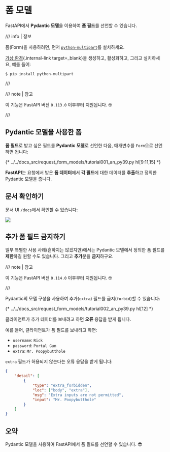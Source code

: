 # 폼 모델

FastAPI에서 **Pydantic 모델**을 이용하여 **폼 필드**를 선언할 수 있습니다.

/// info | 정보

폼(Form)을 사용하려면, 먼저 <a href="https://github.com/Kludex/python-multipart" class="external-link" target="_blank">`python-multipart`</a>를 설치하세요.

[가상 환경](../virtual-environments.md){.internal-link target=_blank}을 생성하고, 활성화하고, 그리고 설치하세요, 예를 들어:

```console
$ pip install python-multipart
```

///

/// note | 참고

이 기능은 FastAPI 버전 `0.113.0` 이후부터 지원됩니다. 🤓

///

## Pydantic 모델을 사용한 폼

**폼 필드**로 받고 싶은 필드를 **Pydantic 모델**로 선언한 다음, 매개변수를 `Form`으로 선언하면 됩니다:

{* ../../docs_src/request_form_models/tutorial001_an_py39.py hl[9:11,15] *}

**FastAPI**는 요청에서 받은 **폼 데이터**에서 **각 필드**에 대한 데이터를 **추출**하고 정의한 Pydantic 모델을 줍니다.

## 문서 확인하기

문서 UI `/docs`에서 확인할 수 있습니다:

<div class="screenshot">
<img src="/img/tutorial/request-form-models/image01.png">
</div>

## 추가 폼 필드 금지하기

일부 특별한 사용 사례(흔하지는 않겠지만)에서는 Pydantic 모델에서 정의한 폼 필드를 **제한**하길 원할 수도 있습니다. 그리고 **추가**분을 **금지**하구요.

/// note | 참고

이 기능은 FastAPI 버전 `0.114.0` 이후부터 지원됩니다. 🤓

///

Pydantic의 모델 구성을 사용하여 추가(`extra`) 필드를 금지(`forbid`)할 수 있습니다:

{* ../../docs_src/request_form_models/tutorial002_an_py39.py hl[12] *}

클라이언트가 추가 데이터를 보내려고 하면 **오류** 응답을 받게 됩니다.

예를 들어, 클라이언트가 폼 필드를 보내려고 하면:

* `username`: `Rick`
* `password`: `Portal Gun`
* `extra`: `Mr. Poopybutthole`

`extra` 필드가 허용되지 않는다는 오류 응답을 받게 됩니다:

```json
{
    "detail": [
        {
            "type": "extra_forbidden",
            "loc": ["body", "extra"],
            "msg": "Extra inputs are not permitted",
            "input": "Mr. Poopybutthole"
        }
    ]
}
```

## 오약

Pydantic 모델을 사용하여 FastAPI에서 폼 필드를 선언할 수 있습니다. 😎
